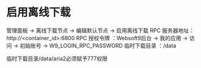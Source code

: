 # 启用离线下载

管理面板 -> 离线下载节点 -> 编辑默认节点 -> 启用离线下载
  RPC 服务器地址：http://<container_id>:6800
  RPC 授权令牌  ：Websoft9后台 -> 我的应用 -> 访问 -> 初始账号 -> W9_LOGIN_RPC_PASSWORD
  临时下载目录  ：/data

临时下载目录/data/aria2必须赋予777权限
